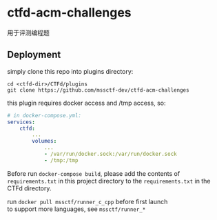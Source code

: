 # ctfd-acm-challenges

用于评测编程题

## Deployment

simply clone this repo into plugins directory:

```
cd <ctfd-dir>/CTFd/plugins
git clone https://github.com/mssctf-dev/ctfd-acm-challenges
```

this plugin requires docker access and /tmp access, so:

```yml
# in docker-compose.yml:
services:
    ctfd:
        ...
        volumes:
            ...
            - /var/run/docker.sock:/var/run/docker.sock
            - /tmp:/tmp
```

Before run `docker-compose build`, please add the contents of `requirements.txt` in this project directory to the `requirements.txt` in the CTFd directory.

run `docker pull mssctf/runner_c_cpp` before first launch  
to support more languages, see `mssctf/runner_*`
